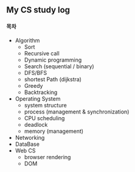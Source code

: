 ## My CS study log

#### 목차

- Algorithm
  - Sort
  - Recursive call
  - Dynamic programming
  - Search (sequential / binary)
  - DFS/BFS
  - shortest Path (dijkstra)
  - Greedy
  - Backtracking
- Operating System
  - system structure
  - process (management & synchronization)
  - CPU scheduling
  - deadlock
  - memory (management)
- Networking
- DataBase
- Web CS
  - browser rendering
  - DOM